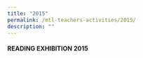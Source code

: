 ```yaml
---
title: "2015"
permalink: /mtl-teachers-activities/2015/
description: ""
---
```

#### **READING EXHIBITION 2015**
